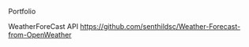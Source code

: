 Portfolio


WeatherForeCast API https://github.com/senthildsc/Weather-Forecast-from-OpenWeather
 



